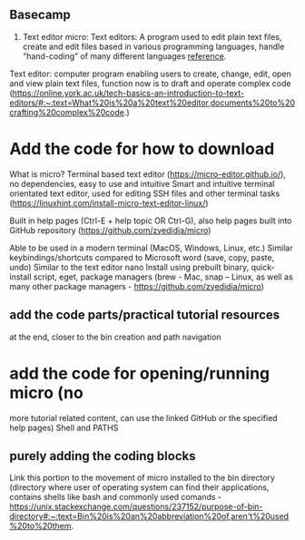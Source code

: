 ## Basecamp

1. Text editor micro:
Text editors: A program used to edit plain text files, create and edit files based in various programming languages, handle “hand-coding”
of many different languages [reference](https://learntocodewith.me/resources/text-editors/).

Text editor: computer program enabling users to
create, change, edit, open and view plain text files, function now is to draft
and operate complex code (https://online.york.ac.uk/tech-basics-an-introduction-to-text-editors/#:~:text=What%20is%20a%20text%20editor,documents%20to%20crafting%20complex%20code.)

# Add the code for how to download
What is micro? Terminal based text editor (https://micro-editor.github.io/), no
dependencies, easy to use and intuitive
Smart and intuitive terminal orientated text
editor, used for editing SSH files and other terminal tasks (https://linuxhint.com/install-micro-text-editor-linux/)

Built in help pages (Ctrl-E + help topic OR Ctrl-G),
also help pages built into GitHub repository (https://github.com/zyedidia/micro)

Able to be used in a modern terminal (MacOS, Windows,
Linux, etc.)
Similar keybindings/shortcuts compared to
Microsoft word (save, copy, paste, undo)
Similar to the text editor nano
Install using prebuilt binary, quick-install
script, eget, package managers (brew - Mac, snap – Linux, as well as many other
package managers - https://github.com/zyedidia/micro)
## add the code parts/practical tutorial resources
at the end, closer to the bin creation and path navigation
# add the code for opening/running micro (no
more tutorial related content, can use the linked GitHub or the specified help
pages)
Shell and PATHS
## purely adding the coding blocks
Link this portion to the movement of micro
installed to the bin directory (directory where user of operating system can
find their applications, contains shells like bash and commonly used comands - https://unix.stackexchange.com/questions/237152/purpose-of-bin-directory#:~:text=Bin%20is%20an%20abbreviation%20of,aren't%20used%20to%20them.


